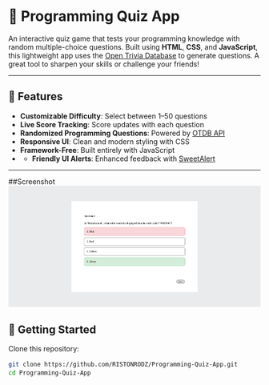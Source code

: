 # 🧠 Programming Quiz App

An interactive quiz game that tests your programming knowledge with random multiple-choice questions. Built using **HTML**, **CSS**, and **JavaScript**, this lightweight app uses the [Open Trivia Database](https://opentdb.com/) to generate questions. A great tool to sharpen your skills or challenge your friends!

---

## 🌟 Features

- **Customizable Difficulty**: Select between 1–50 questions
- **Live Score Tracking**: Score updates with each question
- **Randomized Programming Questions**: Powered by [OTDB API](https://opentdb.com/api_config.php)
- **Responsive UI**: Clean and modern styling with CSS
- **Framework-Free**: Built entirely with JavaScript
- - **Friendly UI Alerts**: Enhanced feedback with [SweetAlert](https://sweetalert.js.org/)

---
##Screenshot
![App Screenshot](https://raw.githubusercontent.com/RISTONRODZ/Programming-Quiz-App/main/image.png)


## 🚀 Getting Started

Clone this repository:

```bash
git clone https://github.com/RISTONRODZ/Programming-Quiz-App.git
cd Programming-Quiz-App

